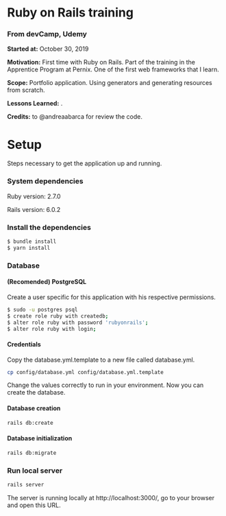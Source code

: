 # Ruby on Rails training

### From devCamp, Udemy

**Started at:** October 30, 2019

**Motivation:** First time with Ruby on Rails. Part of the training in the Apprentice Program at Pernix. One of the first web frameworks that I learn.

**Scope:** Portfolio application. Using generators and generating resources from scratch.

**Lessons Learned:** .

**Credits:** to @andreaabarca for review the code.

# Setup
Steps necessary to get the application up and running.

### System dependencies
Ruby version: 2.7.0

Rails version: 6.0.2

### Install the dependencies
```bash
$ bundle install
$ yarn install
```

### Database

#### (Recomended) PostgreSQL
Create a user specific for this application with his respective permissions.

```bash
$ sudo -u postgres psql
$ create role ruby with createdb;
$ alter role ruby with password 'rubyonrails';
$ alter role ruby with login;
```

#### Credentials
Copy the database.yml.template to a new file called database.yml.
```bash
cp config/database.yml config/database.yml.template
```

Change the values correctly to run in your environment. Now you can create the database.

#### Database creation
```bash
rails db:create
```

#### Database initialization
```bash
rails db:migrate
```

### Run local server
```bash
rails server
```

The server is running locally at http://localhost:3000/, go to your browser and open this URL.
